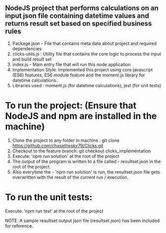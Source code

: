## NodeJS project that performs calculations on an input json file containing datetime values and returns result set based on specified business rules

1) Package.json - File that contains meta data about project and required dependencies
2) clicks-utils.js : Utility file that contains the core logic to process the input and build result set
3) index.js - Main entry file that will run this node application
4) Implementation Style: Implemented this project using core javascript (ES6) features, ES6 module feature and the moment.js library for datetime calculations.
2) Libraries used : moment.js (for datetime calculations), jest (for unit tests)

# To run the project: (Ensure that NodeJS and npm are installed in the machine)
1) Clone the project to any folder in machine : git clone https://github.com/chasethesky79/Clicks.git
2) Checkout to the feature branch: git checkout clicks_implementation
3) Execute: 'npm run solution' at the root of the project
4) The output of the program is written to a file called - resultset.json in the root of the project.
5) Also everytime the - 'npm run solution' is run, the resultset.json file gets overwritten with the result of the current run / execution.

# To run the unit tests:
Execute: 'npm run test' at the root of the project

NOTE: A sample resultset output json file (resultset.json) has been included for reference. 